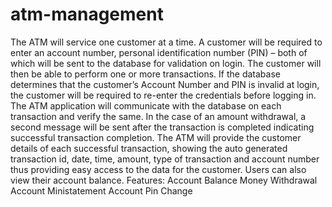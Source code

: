 # atm-management
The ATM will service one customer at a time. A customer
will be required to enter an account number, personal
identification number (PIN) – both of which will be sent to the
database for validation on login. The customer will then be able to
perform one or more transactions.
If the database determines that the customer’s Account
Number and PIN is invalid at login, the customer will be required
to re-enter the credentials before logging in.
The ATM application will communicate with the database on
each transaction and verify the same. In the case of an amount
withdrawal, a second message will be sent after the transaction is
completed indicating successful transaction completion. The ATM
will provide the customer details of each successful transaction,
showing the auto generated transaction id, date, time, amount,
type of transaction and account number thus providing easy
access to the data for the customer. Users can also view their
account balance.
Features:
Account Balance
Money Withdrawal
Account Ministatement
Account Pin Change
